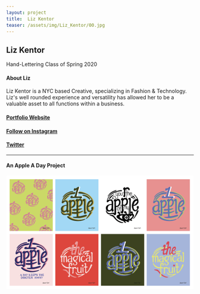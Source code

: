 ```yaml
---
layout: project
title:  Liz Kentor
teaser: /assets/img/Liz_Kentor/00.jpg
---
```

## Liz Kentor ##

Hand-Lettering Class of Spring 2020

#### About Liz ####
Liz Kentor is a NYC based Creative, specializing in Fashion & Technology. Liz's well rounded experience and versatility has allowed her to be a valuable asset to all functions within a business. 
#### [Portfolio Website](https://efkentor.com/) ###
#### [Follow on Instagram](https://www.instagram.com/efkentor/) ###
#### [Twitter](https://twitter.com/KentorLiz) ####
---
#### An Apple A Day Project ###
![image1](/assets/img/Liz_Kentor/01.png)

